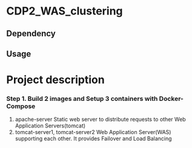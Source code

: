 # CDP2_WAS_clustering


## Dependency

## Usage



# Project description

### Step 1. Build 2 images and Setup 3 containers with Docker-Compose
1. apache-server
  Static web server to distribute requests to other Web Application Servers(tomcat)
2. tomcat-server1, tomcat-server2
  Web Application Server(WAS) supporting each other. It provides Failover and Load  Balancing
